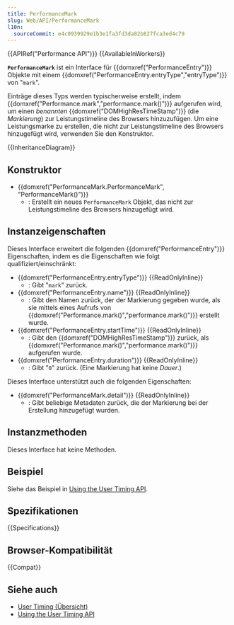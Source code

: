 ```yaml
---
title: PerformanceMark
slug: Web/API/PerformanceMark
l10n:
  sourceCommit: e4c0939929e1b3e1fa3fd3da82b827fca3ed4c79
---
```


{{APIRef("Performance API")}} {{AvailableInWorkers}}

**`PerformanceMark`** ist ein Interface für {{domxref("PerformanceEntry")}} Objekte mit einem {{domxref("PerformanceEntry.entryType","entryType")}} von "`mark`".

Einträge dieses Typs werden typischerweise erstellt, indem {{domxref("Performance.mark","performance.mark()")}} aufgerufen wird, um einen _benannten_ {{domxref("DOMHighResTimeStamp")}} (die _Markierung_) zur Leistungstimeline des Browsers hinzuzufügen. Um eine Leistungsmarke zu erstellen, die nicht zur Leistungstimeline des Browsers hinzugefügt wird, verwenden Sie den Konstruktor.

{{InheritanceDiagram}}

## Konstruktor

- {{domxref("PerformanceMark.PerformanceMark", "PerformanceMark()")}}
  - : Erstellt ein neues `PerformanceMark` Objekt, das nicht zur Leistungstimeline des Browsers hinzugefügt wird.

## Instanzeigenschaften

Dieses Interface erweitert die folgenden {{domxref("PerformanceEntry")}} Eigenschaften, indem es die Eigenschaften wie folgt qualifiziert/einschränkt:

- {{domxref("PerformanceEntry.entryType")}} {{ReadOnlyInline}}
  - : Gibt "`mark`" zurück.
- {{domxref("PerformanceEntry.name")}} {{ReadOnlyInline}}
  - : Gibt den Namen zurück, der der Markierung gegeben wurde, als sie mittels eines Aufrufs von {{domxref("Performance.mark()","performance.mark()")}} erstellt wurde.
- {{domxref("PerformanceEntry.startTime")}} {{ReadOnlyInline}}
  - : Gibt den {{domxref("DOMHighResTimeStamp")}} zurück, als {{domxref("Performance.mark()","performance.mark()")}} aufgerufen wurde.
- {{domxref("PerformanceEntry.duration")}} {{ReadOnlyInline}}
  - : Gibt "`0`" zurück. (Eine Markierung hat keine _Dauer_.)

Dieses Interface unterstützt auch die folgenden Eigenschaften:

- {{domxref("PerformanceMark.detail")}} {{ReadOnlyInline}}
  - : Gibt beliebige Metadaten zurück, die der Markierung bei der Erstellung hinzugefügt wurden.

## Instanzmethoden

Dieses Interface hat keine Methoden.

## Beispiel

Siehe das Beispiel in [Using the User Timing API](/de/docs/Web/API/Performance_API/User_timing).

## Spezifikationen

{{Specifications}}

## Browser-Kompatibilität

{{Compat}}

## Siehe auch

- [User Timing (Übersicht)](/de/docs/Web/API/Performance_API/User_timing)
- [Using the User Timing API](/de/docs/Web/API/Performance_API/User_timing)
